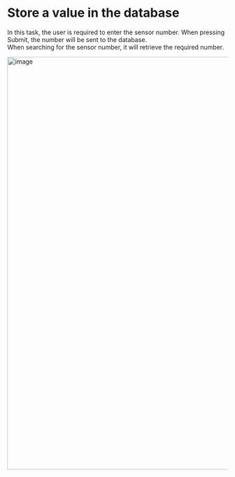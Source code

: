 # Store a value in the database
In this task, the user is required to enter the sensor number. When pressing Submit, the number will be sent to the database.                                          
When searching for the sensor number, it will retrieve the required number.

<img width="944" alt="image" src="https://user-images.githubusercontent.com/85851678/183377449-8f963c19-c981-40d4-b04b-f8f6d9bebc83.png">
